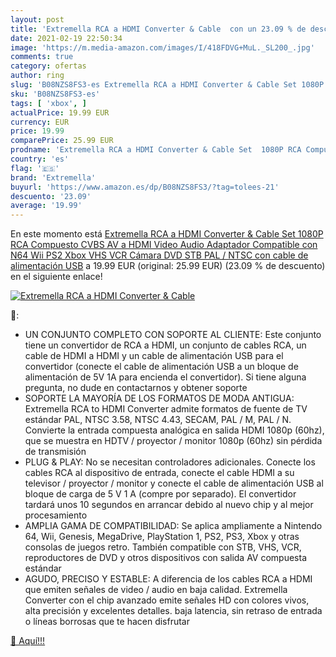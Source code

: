 ```yaml
---
layout: post
title: 'Extremella RCA a HDMI Converter & Cable  con un 23.09 % de descuento'
date: 2021-02-19 22:50:34
image: 'https://m.media-amazon.com/images/I/418FDVG+MuL._SL200_.jpg'
comments: true
category: ofertas
author: ring
slug: 'B08NZS8FS3-es Extremella RCA a HDMI Converter & Cable Set 1080P RCA...'
sku: 'B08NZS8FS3-es'
tags: [ 'xbox', ]
actualPrice: 19.99 EUR
currency: EUR
price: 19.99
comparePrice: 25.99 EUR
prodname: 'Extremella RCA a HDMI Converter & Cable Set  1080P RCA Compuesto CVBS AV a HDMI Video Audio Adaptador Compatible con N64 Wii PS2 Xbox VHS VCR Cámara DVD STB  PAL / NTSC con cable de alimentación USB'
country: 'es'
flag: '🇪🇸'
brand: 'Extremella'
buyurl: 'https://www.amazon.es/dp/B08NZS8FS3/?tag=tolees-21'
descuento: '23.09'
average: '19.99'
---
```


En este momento está [Extremella RCA a HDMI Converter & Cable Set  1080P RCA Compuesto CVBS AV a HDMI Video Audio Adaptador Compatible con N64 Wii PS2 Xbox VHS VCR Cámara DVD STB  PAL / NTSC con cable de alimentación USB](https://www.amazon.es/dp/B08NZS8FS3/?tag=tolees-21) a 19.99 EUR (original: 25.99 EUR) (23.09 %  de descuento) en el siguiente enlace!

[![Extremella RCA a HDMI Converter & Cable ](https://m.media-amazon.com/images/I/418FDVG+MuL._SL200_.jpg)](https://www.amazon.es/dp/B08NZS8FS3/?tag=tolees-21)

🔎:

- UN CONJUNTO COMPLETO CON SOPORTE AL CLIENTE: Este conjunto tiene un convertidor de RCA a HDMI, un conjunto de cables RCA, un cable de HDMI a HDMI y un cable de alimentación USB para el convertidor (conecte el cable de alimentación USB a un bloque de alimentación de 5V 1A para encienda el convertidor). Si tiene alguna pregunta, no dude en contactarnos y obtener soporte
- SOPORTE LA MAYORÍA DE LOS FORMATOS DE MODA ANTIGUA: Extremella RCA to HDMI Converter admite formatos de fuente de TV estándar PAL, NTSC 3.58, NTSC 4.43, SECAM, PAL / M, PAL / N. Convierte la entrada compuesta analógica en salida HDMI 1080p (60hz), que se muestra en HDTV / proyector / monitor 1080p (60hz) sin pérdida de transmisión
- PLUG & PLAY: No se necesitan controladores adicionales. Conecte los cables RCA al dispositivo de entrada, conecte el cable HDMI a su televisor / proyector / monitor y conecte el cable de alimentación USB al bloque de carga de 5 V 1 A (compre por separado). El convertidor tardará unos 10 segundos en arrancar debido al nuevo chip y al mejor procesamiento
- AMPLIA GAMA DE COMPATIBILIDAD: Se aplica ampliamente a Nintendo 64, Wii, Genesis, MegaDrive, PlayStation 1, PS2, PS3, Xbox y otras consolas de juegos retro. También compatible con STB, VHS, VCR, reproductores de DVD y otros dispositivos con salida AV compuesta estándar
- AGUDO, PRECISO Y ESTABLE: A diferencia de los cables RCA a HDMI que emiten señales de video / audio en baja calidad. Extremella Converter con el chip avanzado emite señales HD con colores vivos, alta precisión y excelentes detalles. baja latencia, sin retraso de entrada o líneas borrosas que te hacen disfrutar

[🛒 Aquí!!!](https://www.amazon.es/dp/B08NZS8FS3/?tag=tolees-21)
